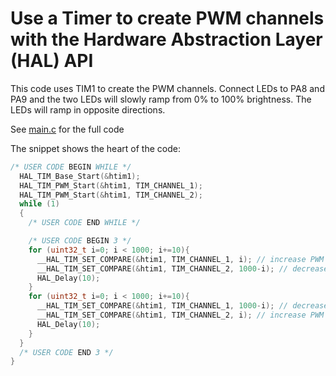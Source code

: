 # Use a Timer to create PWM channels with the Hardware Abstraction Layer (HAL) API 

This code uses TIM1 to create the PWM channels. Connect LEDs to PA8 and PA9 and the two LEDs will slowly ramp from 0% to 100% brightness. The LEDs will ramp in opposite directions.

See [main.c](Core/Src/main.c) for the full code

The snippet shows the heart of the code:  
```c
/* USER CODE BEGIN WHILE */
  HAL_TIM_Base_Start(&htim1);
  HAL_TIM_PWM_Start(&htim1, TIM_CHANNEL_1);
  HAL_TIM_PWM_Start(&htim1, TIM_CHANNEL_2);
  while (1)
  {
    /* USER CODE END WHILE */

    /* USER CODE BEGIN 3 */
    for (uint32_t i=0; i < 1000; i+=10){
      __HAL_TIM_SET_COMPARE(&htim1, TIM_CHANNEL_1, i); // increase PWM
      __HAL_TIM_SET_COMPARE(&htim1, TIM_CHANNEL_2, 1000-i); // decrease PWM
      HAL_Delay(10);
    }
    for (uint32_t i=0; i < 1000; i+=10){
      __HAL_TIM_SET_COMPARE(&htim1, TIM_CHANNEL_1, 1000-i); // decrease PWM
      __HAL_TIM_SET_COMPARE(&htim1, TIM_CHANNEL_2, i); // increase PWM
      HAL_Delay(10);
    }
  }
  /* USER CODE END 3 */
}
```